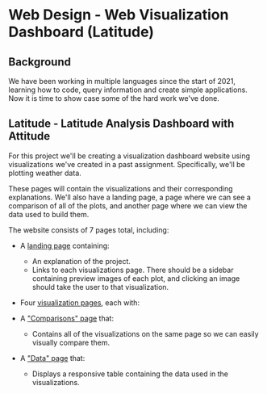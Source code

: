 # Web Design - Web Visualization Dashboard (Latitude)

## Background

We have been working in multiple languages since the start of 2021, learning how to code, query information and create simple applications. Now it is time to show case some of the hard work we've done.

## Latitude - Latitude Analysis Dashboard with Attitude

For this project we'll be creating a visualization dashboard website using visualizations we've created in a past assignment. Specifically, we'll be plotting weather data.

These pages will contain the visualizations and their corresponding explanations. We'll also have a landing page, a page where we can see a comparison of all of the plots, and another page where we can view the data used to build them.

The website consists of 7 pages total, including:

* A [landing page](#landing-page) containing:
  * An explanation of the project.
  * Links to each visualizations page. There should be a sidebar containing preview images of each plot, and clicking an image should take the user to that visualization.
* Four [visualization pages](#visualization-pages), each with:
* A ["Comparisons" page](#comparisons-page) that:
  * Contains all of the visualizations on the same page so we can easily visually compare them.
     
* A ["Data" page](#data-page) that:
  * Displays a responsive table containing the data used in the visualizations.
   
